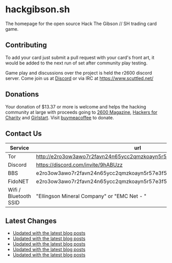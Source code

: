 # hackgibson.sh
The homepage for the open source Hack The Gibson // SH trading card game.


## Contributing

To add your card just submit a pull request with your card's front art, it would be added to the next run of set after community play testing.

Game play and discussions over the project is held the r2600 discord server. Come join us at [Discord](https://discord.com/invite/9hABUzz) or via IRC at https://www.scuttled.net/


## Donations

Your donation of $13.37 or more is welcome and helps the hacking community at large with proceeds going to [2600 Magazine](https://2600.com/), [Hackers for Charity](https://hackersforcharity.org) and [Girlstart](https://girlstart.org).  Visit [buymeacoffee](https://www.buymeacoffee.com/hackgibson.sh) to donate.


## Contact Us

Service | url
-|-
Tor | http://e2ro3ow3awo7r2favn24n65ycc2qmzkoayn5r57e3f56nvjwdcgg32ad.onion
Discord | https://discord.com/invite/9hABUzz
BBS | e2ro3ow3awo7r2favn24n65ycc2qmzkoayn5r57e3f56nvjwdcgg32ad.onion:23
FidoNET | e2ro3ow3awo7r2favn24n65ycc2qmzkoayn5r57e3f56nvjwdcgg32ad.onion:24554
Wifi / Bluetooth SSID | "Ellingson Mineral Company" or "EMC Net - <fidonet address>"

## Latest Changes
<!-- BLOG-POST-LIST:START -->
- [Updated with the latest blog posts](https://github.com/DFW2600/hackgibson.sh/commit/5afe7e714804827ce8388f7ffb5f4cb881f8f2a1)
- [Updated with the latest blog posts](https://github.com/DFW2600/hackgibson.sh/commit/64782954eb78cb7d83d875007f2495ad0b99f05c)
- [Updated with the latest blog posts](https://github.com/DFW2600/hackgibson.sh/commit/ad331ddffedfd4e12163d8061969a00c16b9ddf0)
- [Updated with the latest blog posts](https://github.com/DFW2600/hackgibson.sh/commit/7c0bb6f4ab52ef2a625d9b759fcef99f2b0f3d41)
- [Updated with the latest blog posts](https://github.com/DFW2600/hackgibson.sh/commit/b757c768d3970da49fa76ad9120934439d80f2d4)
<!-- BLOG-POST-LIST:END -->
